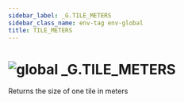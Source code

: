 ```yaml
---
sidebar_label: _G.TILE_METERS
sidebar_class_name: env-tag env-global
title: TILE_METERS
---
```


# <img src='/img/wiki/global.png' alt='global' classname='env-tag' /> **_G**.TILE_METERS
Returns the size of one tile in meters<br/>
